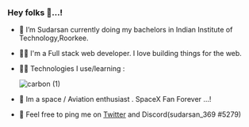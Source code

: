 ### Hey folks 👋...!

- 🔭 I’m Sudarsan currently doing my bachelors in Indian Institute of Technology,Roorkee. 
-  👨‍🚀️ I'm a Full stack web developer. I love building things for the web.
-  👨‍💻 Technologies I use/learning : <br>
 
       
      ![carbon (1)](https://user-images.githubusercontent.com/95534365/230791842-87f88083-957b-47ee-b412-01fbe004a41f.png)
      <br>
-   👾 Im a space / Aviation enthusiast .  SpaceX Fan Forever ...!
- 🌱 Feel free to ping me on [Twitter](https://twitter.com/SudarsanR14) and  Discord(sudarsan_369
#5279)


<!-- - **Currently Listening to :** 
<br>[![spotify-github-profile](https://spotify-github-profile.vercel.app/api/view?uid=31rmqn7cjkwrfkby3hdh3ityjlna&cover_image=true&theme=novatorem&show_offline=true&background_color=121212&bar_color=53b14f&bar_color_cover=true)](https://spotify-github-profile.vercel.app/api/view?uid=31rmqn7cjkwrfkby3hdh3ityjlna&redirect=true) -->


